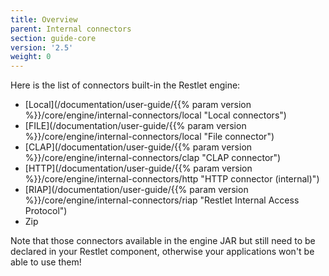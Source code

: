 ```yaml
---
title: Overview
parent: Internal connectors
section: guide-core
version: '2.5'
weight: 0
---
```

Here is the list of connectors built-in the Restlet engine:

-   [Local](/documentation/user-guide/{{% param version %}}/core/engine/internal-connectors/local "Local connectors")
-   [FILE](/documentation/user-guide/{{% param version %}}/core/engine/internal-connectors/local "File connector")
-   [CLAP](/documentation/user-guide/{{% param version %}}/core/engine/internal-connectors/clap "CLAP connector")
-   [HTTP](/documentation/user-guide/{{% param version %}}/core/engine/internal-connectors/http "HTTP connector (internal)")
-   [RIAP](/documentation/user-guide/{{% param version %}}/core/engine/internal-connectors/riap "Restlet Internal Access Protocol")
-   Zip

Note that those connectors available in the engine JAR but still need to
be declared in your Restlet component, otherwise your applications won't
be able to use them!
